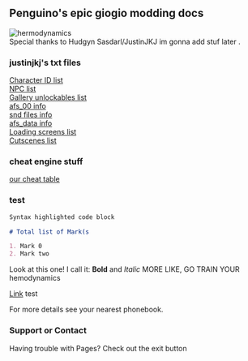 ## Penguino's epic giogio modding docs
![hermodynamics](https://cdn.discordapp.com/attachments/633108228661575681/633120632632115201/jon_vs_minorities.gif)<br/>
Special thanks to Hudgyn Sasdarl/JustinJKJ
im gonna add stuf later .

### justinjkj's txt files

[Character ID list](https://raw.githubusercontent.com/penguino118/penguino118.github.io/master/giogiochr.txt)<br/>
[NPC list](https://raw.githubusercontent.com/penguino118/penguino118.github.io/master/giogionpc.txt)<br/>
[Gallery unlockables list](https://raw.githubusercontent.com/penguino118/penguino118.github.io/master/giogiogallery.txt)<br/>
[afs_00 info](https://raw.githubusercontent.com/penguino118/penguino118.github.io/master/giogioadk.txt)<br/>
[snd files info](https://raw.githubusercontent.com/penguino118/penguino118.github.io/master/giogiosnd.txt)<br/>
[afs_data info](https://raw.githubusercontent.com/penguino118/penguino118.github.io/master/giogiofiles.txt)<br/>
[Loading screens list](https://raw.githubusercontent.com/penguino118/penguino118.github.io/master/giogioloadscreen.txt)<br/>
[Cutscenes list](https://raw.githubusercontent.com/penguino118/penguino118.github.io/master/giogioscript.txt)

### cheat engine stuff

[our cheat table](https://github.com/penguino118/penguino118.github.io/blob/master/gio.CT)

### test

```markdown
Syntax highlighted code block

# Total list of Mark(s

1. Mark 0
2. Mark two

```
Look at this one! I call it: **Bold** and _Italic_
MORE LIKE, GO TRAIN YOUR hemodynamics


[Link](https://cdn.discordapp.com/attachments/633108228661575681/633120609987198976/garfeidl_stdetrrip.gif) test

For more details see your nearest phonebook.

### Support or Contact
 
Having trouble with Pages? Check out the exit button
